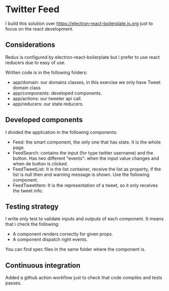 # Twitter Feed

I build this solution over https://electron-react-boilerplate.js.org just to focus on the react development.

## Considerations
Redux is configured by electron-react-boilerplate but i prefer to use react reducers due to easy of use.

Written code is in the following folders:
* app/domain: our domains classes, in this exercise we only have Tweet domain class
* app/components: developed components.
* app/actions: our tweeter api call.
* app/reducers: our state reducers.

## Developed components
I divided the application in the following components:
 * Feed: the smart component, the only one that has state. It is the whole page.
 * FeedSearch: contains the input (for type twitter username) and the button. Has two different "events": when the input value changes and when de button is clicked.
 * FeedTweetList: It is the list container, receive the list as property, if the list is null then and warning message is shown. Use the following component.
 * FeedTweetItem: It is the representation of a tweet, so it only receives the tweet info.

## Testing strategy
I write only test to validate inputs and outputs of each component. It means that i check the following:
* A component renders correctly for given props.
* A component dispatch right events.

You can find spec files in the same folder where the component is.

## Continuous integration
Added a github action workflow just to check that code compiles and tests passes.
